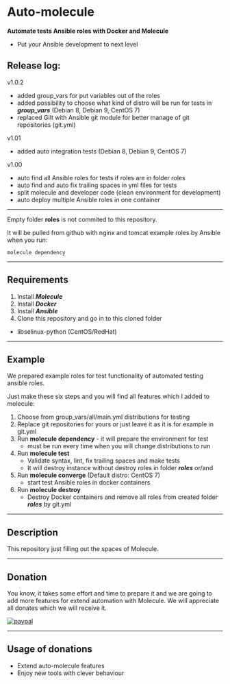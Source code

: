 # Auto-molecule

**Automate tests Ansible roles with Docker and Molecule**
  - Put your Ansible development to next level

## Release log:

v1.0.2
- added group_vars for put variables out of the roles
- added possibility to choose what kind of distro will be run for tests  in ***group_vars*** (Debian 8, Debian 9, CentOS 7)
- replaced Gilt with Ansible git module for better manage of git repositories (git.yml)

v1.01
- added auto integration tests (Debian 8, Debian 9, CentOS 7)

v1.00
- auto find all Ansible roles for tests if roles are in folder roles
- auto find and auto fix trailing spaces in yml files for tests
- split molecule and developer code (clean environment for development)
- auto deploy multiple Ansible roles in one container

---

Empty folder ****roles**** is not commited to this repository. 

It will be pulled from github with nginx and tomcat example roles by Ansible when you run: 

```molecule dependency```

---

## Requirements

1. Install ***Molecule***
3. Install ***Docker***
4. Install ***Ansible***
5. Clone this repository and go in to this cloned folder

- libselinux-python (CentOS/RedHat)
---

## Example

We prepared example roles for test functionality of automated testing ansible roles.

Just make these six steps and you will find all features which I added to molecule:

1. Choose from group_vars/all/main.yml distributions for testing
2. Replace git repositories for yours or just leave it as it is for example in git.yml
3. Run **molecule dependency** - it will prepare the environment for test
   - must be run every time when you will change distributions to run
4. Run **molecule test**
   - Validate syntax, lint, fix trailing spaces and make tests
   - It will destroy instance without destroy roles in folder ***roles***
   or/and
5. Run **molecule converge** (Default distro: CentOS 7)
   - start test Ansible roles in docker containers   
6. Run **molecule destroy**
   - Destroy Docker containers and remove all roles from created folder ***roles*** by git.yml

---

## Description

This repository just filling out the spaces of Molecule.

---

## Donation

You know, it takes some effort and time to prepare it and we are going to add more features for extend automation with  Molecule.
We will appreciate all donates which we will receive it.

[![paypal](https://www.paypalobjects.com/en_US/i/btn/btn_donateCC_LG.gif)](https://paypal.me/cleveritcz)

---

## Usage of donations

 - Extend auto-molecule features
 - Enjoy new tools with clever behaviour 
